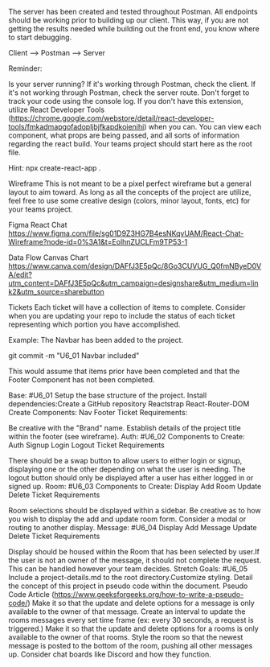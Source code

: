 The server has been created and tested throughout Postman. All endpoints should be working prior to building up our client. This way, if you are not getting the results needed while building out the front end, you know where to start debugging.

Client --> Postman --> Server

Reminder:

Is your server running?
If it's working through Postman, check the client.
If it's not working through Postman, check the server route.
Don't forget to track your code using the console log.
If you don't have this extension, utilize React Developer Tools (https://chrome.google.com/webstore/detail/react-developer-tools/fmkadmapgofadopljbjfkapdkoienihi) when you can.
You can view each component, what props are being passed, and all sorts of information regarding the react build.
Your teams project should start here as the root file.

Hint: npx create-react-app .

Wireframe
This is not meant to be a pixel perfect wireframe but a general layout to aim toward. As long as all the concepts of the project are utilize, feel free to use some creative design (colors, minor layout, fonts, etc) for your teams project.

Figma React Chat
https://www.figma.com/file/sg01D9Z3HG7B4esNKqvUAM/React-Chat-Wireframe?node-id=0%3A1&t=EolhnZUCLFm9TP53-1

Data Flow
Canvas Chart
https://www.canva.com/design/DAFfJ3E5pQc/8Go3CUVUG_Q0fmNByeD0VA/edit?utm_content=DAFfJ3E5pQc&utm_campaign=designshare&utm_medium=link2&utm_source=sharebutton

Tickets
Each ticket will have a collection of items to complete. Consider when you are updating your repo to include the status of each ticket representing which portion you have accomplished.

Example: The Navbar has been added to the project.

git commit -m "U6_01 Navbar included"

This would assume that items prior have been completed and that the Footer Component has not been completed.

Base: #U6_01
Setup the base structure of the project.
Install dependencies:Create a GitHub repository
Reactstrap
React-Router-DOM
Create Components:
Nav
Footer
Ticket Requirements:

Be creative with the "Brand" name.
Establish details of the project title within the footer (see wireframe).
Auth: #U6_02
Components to Create:
Auth
Signup
Login
Logout
Ticket Requirements

There should be a swap button to allow users to either login or signup, displaying one or the other depending on what the user is needing.
The logout button should only be displayed after a user has either logged in or signed up.
Room: #U6_03
Components to Create:
Display
Add Room
Update
Delete
Ticket Requirements

Room selections should be displayed within a sidebar.
Be creative as to how you wish to display the add and update room form.
Consider a modal or routing to another display.
Message: #U6_04
Display
Add Message
Update
Delete
Ticket Requirements

Display should be housed within the Room that has been selected by user.If the user is not an owner of the message, it should not complete the request.
This can be handled however your team decides.
Stretch Goals: #U6_05
Include a project-details.md to the root directory.Customize styling.
Detail the concept of this project in pseudo code within the document.
Pseudo Code Article (https://www.geeksforgeeks.org/how-to-write-a-pseudo-code/)
Make it so that the update and delete options for a message is only available to the owner of that message.
Create an interval to update the rooms messages every set time frame (ex: every 30 seconds, a request is triggered.)
Make it so that the update and delete options for a rooms is only available to the owner of that rooms.
Style the room so that the newest message is posted to the bottom of the room, pushing all other messages up.
Consider chat boards like Discord and how they function.